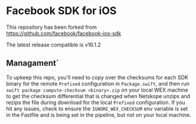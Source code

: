 # Facebook SDK for iOS
This repository has been forked from https://github.com/facebook/facebook-ios-sdk 

The latest release compatible is v16.1.2

## Managament`
To upkeep this repo, you'll need to copy over the checksums for each SDK binary for the remote `Prefixed` configuration in `Package.swift`, and then run `swift package compute-checksum <binary>.zip` on your local WEX machine to get the checksum differential that is changed when Netskope unzips and rezips the file during download for the local `Prefixed` configuration. If you hit any issues, check to ensure the `IGNORE_WEX_CHECKSUM` env variable is set in the Fastfile and is being set in the pipeline, but not on your local machine.
